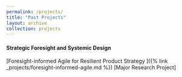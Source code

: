 ```yaml
---
permalink: /projects/
title: "Past Projects"
layout: archive
collection: projects
---
```


#### Strategic Foresight and Systemic Design

[Foresight-informed Agile for Resilient Product Strategy ]({% link _projects/foresight-informed-agile.md %}) [Major Research Project]


